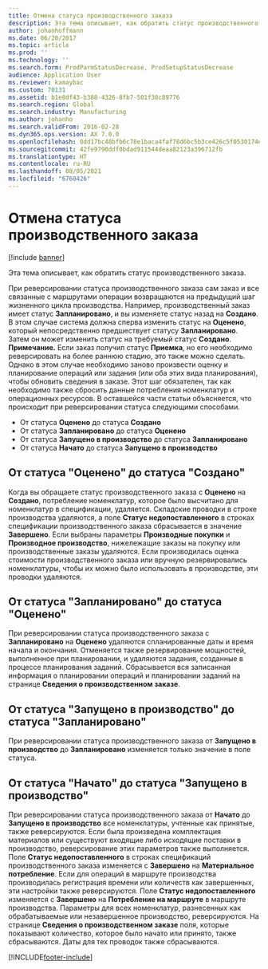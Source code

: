 ```yaml
---
title: Отмена статуса производственного заказа
description: Эта тема описывает, как обратить статус производственного заказа.
author: johanhoffmann
ms.date: 06/20/2017
ms.topic: article
ms.prod: ''
ms.technology: ''
ms.search.form: ProdParmStatusDecrease, ProdSetupStatusDecrease
audience: Application User
ms.reviewer: kamaybac
ms.custom: 70131
ms.assetid: b1e0df43-b388-4326-8fb7-501f30c89776
ms.search.region: Global
ms.search.industry: Manufacturing
ms.author: johanho
ms.search.validFrom: 2016-02-28
ms.dyn365.ops.version: AX 7.0.0
ms.openlocfilehash: 0dd17bc48bfb6c78e1baca4faf78d6bc5b3ce426c5f0530174eccd95536a5859
ms.sourcegitcommit: 42fe9790ddf0bdad911544deaa82123a396712fb
ms.translationtype: HT
ms.contentlocale: ru-RU
ms.lasthandoff: 08/05/2021
ms.locfileid: "6760426"
---
```

# <a name="reverse-the-production-order-status"></a>Отмена статуса производственного заказа

[!include [banner](../includes/banner.md)]

Эта тема описывает, как обратить статус производственного заказа. 

При реверсировании статуса производственного заказа сам заказ и все связанные с маршрутами операции возвращаются на предыдущий шаг жизненного цикла производства. Например, производственный заказ имеет статус **Запланировано**, и вы изменяете статус назад на **Создано**. В этом случае система должна сперва изменить статус на **Оценено**, который непосредственно предшествует статусу **Запланировано**. Затем он может изменить статус на требуемый статус **Создано**. **Примечание.** Если заказ получил статус **Приемка**, но его необходимо реверсировать на более раннюю стадию, это также можно сделать. Однако в этом случае необходимо заново произвести оценку и планирование операций или задания (или оба этих вида планирования), чтобы обновить сведения в заказе. Этот шаг обязателен, так как необходимо также сбросить данные потребления номенклатур и операционных ресурсов. В оставшейся части статьи объясняется, что происходит при реверсировании статуса следующими способами.

-   От статуса **Оценено** до статуса **Создано**
-   От статуса **Запланировано** до статуса **Оценено**
-   От статуса **Запущено в производство** до статуса **Запланировано**
-   От статуса **Начато** до статуса **Запущено в производство**

## <a name="from-estimated-to-created"></a>От статуса "Оценено" до статуса "Создано"
Когда вы обращаете статус производственного заказа с **Оценено** на **Создано**, потребление номенклатур, которое было высчитано для номенклатур в спецификации, удаляется. Складские проводки в строке производства удаляются, а поле **Статус недопоставленного** в строках спецификации производственного заказа сбрасывается в значение **Завершено**. Если выбраны параметры **Производные покупки** и **Производное производство**, нижележащие заказы на покупку или производственные заказы удаляются. Если производилась оценка стоимости производственного заказа или вручную резервировались номенклатуры, чтобы их можно было использовать в производстве, эти проводки удаляются.

## <a name="from-scheduled-to-estimated"></a>От статуса "Запланировано" до статуса "Оценено"
При реверсировании статуса производственного заказа с **Запланировано** на **Оценено** удаляются спланированные даты и время начала и окончания. Отменяется также резервирование мощностей, выполненное при планировании, и удаляются задания, созданные в процессе планирования заданий. Сбрасывается вся записанная информация о планировании операций и планировании заданий на странице **Сведения о производственном заказе**.

## <a name="from-released-to-scheduled"></a>От статуса "Запущено в производство" до статуса "Запланировано"
При реверсировании статуса производственного заказа от **Запущено в производство** до **Запланировано** изменяется только значение в поле статуса.

## <a name="from-started-to-released"></a>От статуса "Начато" до статуса "Запущено в производство"
При реверсировании статуса производственного заказа от **Начато** до **Запущено в производство** все номенклатуры, учтенные как принятые, также реверсируются. Если была произведена комплектация материалов или существуют входящие либо исходящие поставки в производство, реверсирование этих параметров также выполняется. Поле **Статус недопоставленного** в строках спецификаций производственного заказа изменяется с **Завершено** на **Материальное потребление**. Если для операций в маршруте производства производилась регистрация времени или количеств как завершенных, эти настройки также реверсируются. Поле **Статус недопоставленного** изменяется с **Завершено** на **Потребление на маршруте** в маршруте производства. Параметры для всех номенклатур, разнесенных как обрабатываемые или незавершенное производство, реверсируются. На странице **Сведения о производственном заказе** поля, которые показывают количество, которое было начато или принято, также сбрасываются. Даты для тех проводок также сбрасываются.





[!INCLUDE[footer-include](../../includes/footer-banner.md)]